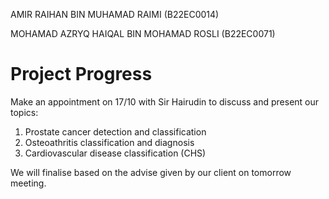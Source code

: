 AMIR RAIHAN BIN MUHAMAD RAIMI (B22EC0014)


MOHAMAD AZRYQ HAIQAL BIN MOHAMAD ROSLI (B22EC0071)

# Project Progress 

Make an appointment on 17/10 with Sir Hairudin to discuss and present our topics: 
1. Prostate cancer detection and classification
2. Osteoathritis classification and diagnosis
3. Cardiovascular disease classification (CHS)

We will finalise based on the advise given by our client on tomorrow meeting.

